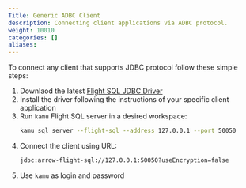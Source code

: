```yaml
---
Title: Generic ADBC Client
description: Connecting client applications via ADBC protocol.
weight: 10010
categories: []
aliases:
---
```


To connect any client that supports JDBC protocol follow these simple steps:
1. Downlaod the latest [Flight SQL JDBC Driver](https://central.sonatype.com/artifact/org.apache.arrow/flight-sql-jdbc-driver)
2. Install the driver following the instructions of your specific client application
3. Run `kamu` Flight SQL server in a desired workspace:
    ```bash
    kamu sql server --flight-sql --address 127.0.0.1 --port 50050
    ```
4. Connect the client using URL:
   ```bash
   jdbc:arrow-flight-sql://127.0.0.1:50050?useEncryption=false
   ```
5. Use `kamu` as login and password
